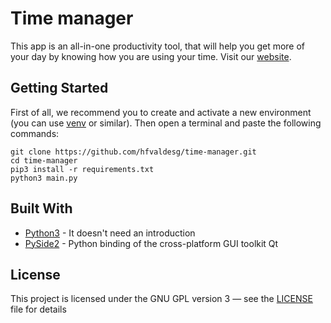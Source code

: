 # Time manager

This app is an all-in-one productivity tool, that will help you get more of your day by knowing how you are using your time. Visit our [website](https://hfvaldesg.github.io/time-manager/).

## Getting Started

First of all, we recommend you to create and activate a new environment (you can use [venv](https://virtualenv.pypa.io/en/latest/userguide/#usage) or similar). Then open a terminal and paste the following commands:

	git clone https://github.com/hfvaldesg/time-manager.git
	cd time-manager
	pip3 install -r requirements.txt
	python3 main.py


## Built With

* [Python3](https://www.python.org/) - It doesn't need an introduction
* [PySide2](https://www.qt.io/qt-for-python) - Python binding of the cross-platform GUI toolkit Qt

## License

This project is licensed under the GNU GPL version 3 &mdash; see the [LICENSE](LICENSE) file for details
